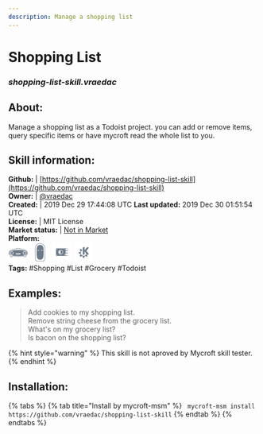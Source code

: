 ```yaml
---  
description: Manage a shopping list  
---  
```

# Shopping List  
### _shopping-list-skill.vraedac_  
## About:  
Manage a shopping list as a Todoist project.  you can add or remove items, query specific items or have mycroft read the whole list to you.

## Skill information:  
**Github:** | [https://github.com/vraedac/shopping-list-skill](https://github.com/vraedac/shopping-list-skill)  
**Owner:** | [@vraedac](https://github.com/vraedac)  
**Created:** | 2019 Dec 29 17:44:08 UTC  **Last updated:** 2019 Dec 30 01:51:54 UTC  
**License:** | MIT License  
**Market status:** | [Not in Market](https://market.mycroft.ai/skill/)  
**Platform:**  
 ![](../.gitbook/assets/mark-1-icon.png)  ![](../.gitbook/assets/mark-2-icon.png)  ![](../.gitbook/assets/picroft-icon.png)  ![](../.gitbook/assets/kde.png)   
**Tags:** \#Shopping \#List \#Grocery \#Todoist   
## Examples:  
> Add cookies to my shopping list.  
> Remove string cheese from the grocery list.  
> What's on my grocery list?  
> Is bacon on the shopping list?  
  
{% hint style="warning" %}
This skill is not aproved by Mycroft skill tester.
{% endhint %}
    
## Installation:  
{% tabs %}
{% tab title="Install by mycroft-msm" %}
``` mycroft-msm install https://github.com/vraedac/shopping-list-skill```
{% endtab %}
  {% endtabs %}
  